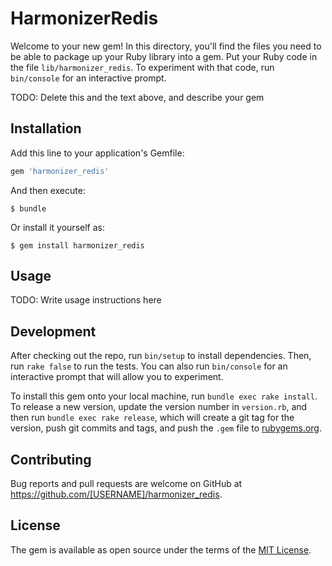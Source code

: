 # HarmonizerRedis

Welcome to your new gem! In this directory, you'll find the files you need to be able to package up your Ruby library into a gem. Put your Ruby code in the file `lib/harmonizer_redis`. To experiment with that code, run `bin/console` for an interactive prompt.

TODO: Delete this and the text above, and describe your gem

## Installation

Add this line to your application's Gemfile:

```ruby
gem 'harmonizer_redis'
```

And then execute:

    $ bundle

Or install it yourself as:

    $ gem install harmonizer_redis

## Usage

TODO: Write usage instructions here

## Development

After checking out the repo, run `bin/setup` to install dependencies. Then, run `rake false` to run the tests. You can also run `bin/console` for an interactive prompt that will allow you to experiment.

To install this gem onto your local machine, run `bundle exec rake install`. To release a new version, update the version number in `version.rb`, and then run `bundle exec rake release`, which will create a git tag for the version, push git commits and tags, and push the `.gem` file to [rubygems.org](https://rubygems.org).

## Contributing

Bug reports and pull requests are welcome on GitHub at https://github.com/[USERNAME]/harmonizer_redis.


## License

The gem is available as open source under the terms of the [MIT License](http://opensource.org/licenses/MIT).

